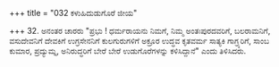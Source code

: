 +++
title = "032 ಕಳುಹಿದುಡುಗೊರೆ ಜೀಯ"

+++
32. ಅನಂತರ ಚಾರರು "ಪ್ರಭು ! ಧರ್ಮರಾಯನು ನಿಮಗೆ, ನಿಮ್ಮ ಅಂತಃಪುರದವರಿಗೆ, ಬಲರಾಮನಿಗೆ, ವಸುದೇವನಿಗೆ ದೇವಕಿಗೆ ಉಗ್ರಸೇನನಿಗೆ ಕುಲಗುರುಗಳಿಗೆ ಅಕ್ರೂರ ಉದ್ಧವ ಕೃತವರ್ಮ ಸಾತ್ಯಕಿ ಗಾಗ್ರ್ಯರಿಗೆ, ಸಾಂಬ ಕುಮಾರ, ಪ್ರದ್ಯುಮ್ನ, ಅನಿರುದ್ಧರಿಗೆ ಬೇರೆ ಬೇರೆ ಉಡುಗೊರೆಗಳನ್ನು ಕಳಿಸಿದ್ದಾನೆ" ಎಂದು ತಿಳಿಸಿದರು.